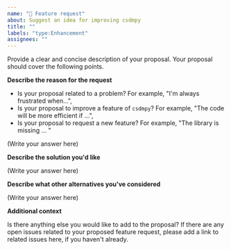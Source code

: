 ```yaml
---
name: "🚀 Feature request"
about: Suggest an idea for improving csdmpy
title: ""
labels: "type:Enhancement"
assignees: ""
---
```


Provide a clear and concise description of your proposal. Your proposal should cover the following points.

**Describe the reason for the request**

- Is your proposal related to a problem? For example, "I'm always frustrated when...",
- Is your proposal to improve a feature of `csdmpy`? For example, "The code will be more efficient if ...",
- Is your proposal to request a new feature? For example, "The library is missing ... "

(Write your answer here)

**Describe the solution you'd like**

(Write your answer here)

**Describe what other alternatives you've considered**

(Write your answer here)

**Additional context**

Is there anything else you would like to add to the proposal?
If there are any open issues related to your proposed feature request, please add a link to
related issues here, if you haven't already.
